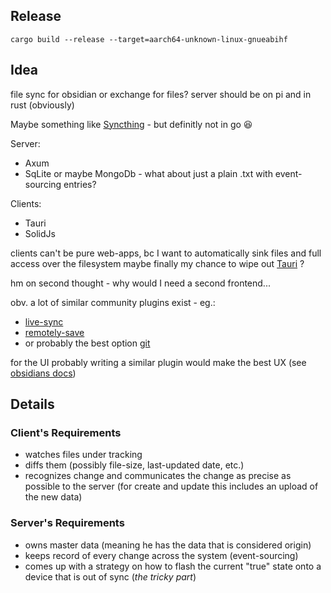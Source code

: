 ## Release

`cargo build --release --target=aarch64-unknown-linux-gnueabihf`

## Idea

file sync for obsidian or exchange for files?
server should be on pi
and in rust (obviously)

Maybe something like [Syncthing](https://github.com/syncthing/syncthing) - but definitly not in go 😆

Server:
 - Axum
 - SqLite or maybe MongoDb - what about just a plain .txt with event-sourcing entries?

Clients:
- Tauri
- SolidJs

clients can't be pure web-apps, bc I want to automatically sink files and full access over the filesystem
maybe finally my chance to wipe out [Tauri](https://tauri.app/) ?

hm on second thought - why would I need a second frontend...

obv. a lot of similar community plugins exist - eg.:
 - [live-sync](https://github.com/vrtmrz/obsidian-livesync)
 - [remotely-save](https://github.com/remotely-save/remotely-save)
 - or probably the best option [git](https://github.com/Vinzent03/obsidian-git)

for the UI probably writing a similar plugin would make the best UX (see [obsidians docs](https://docs.obsidian.md/))



## Details

### Client's Requirements
 - watches files under tracking
 - diffs them (possibly file-size, last-updated date, etc.)
 - recognizes change and communicates the change as precise as possible to the server (for create and update this includes an upload of the new data)

### Server's Requirements
 - owns master data (meaning he has the data that is considered origin)
 - keeps record of every change across the system (event-sourcing)
 - comes up with a strategy on how to flash the current "true" state onto a device that is out of sync (*the tricky part*)

